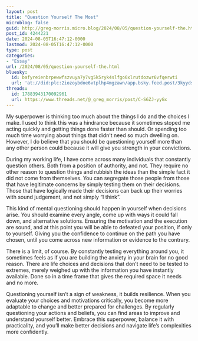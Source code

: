 ```yaml
---
layout: post
title: "Question Yourself The Most"
microblog: false
guid: http://greg-morris.micro.blog/2024/08/05/question-yourself-the.html
post_id: 4244221
date: 2024-08-05T16:47:12-0000
lastmod: 2024-08-05T16:47:12-0000
type: post
categories:
- "Essay"
url: /2024/08/05/question-yourself-the.html
bluesky:
  id: bafyreienbrpewwfszvuya7y7vg5k5ryk4slfgo6xlrutdozwr6vfqerwti
  url: 'at://did:plc:2iozoybdoe6vtplhp4mgzawn/app.bsky.feed.post/3kyydslpskb2f'
threads:
  id: 17883943170092961
  url: https://www.threads.net/@_greg_morris/post/C-S6ZJ-yyGx
---
```

My superpower is thinking too much about the things I do and the choices I make. I used to think this was a hindrance because it sometimes stoped me acting quickly and getting things done faster than should. Or spending too much time worrying about things that didn’t need so much dwelling on. However, I do believe that you should be questioning yourself more than any other person could because it will give you strength in your convictions.

During my working life, I have come across many individuals that constantly question others. Both from a position of authority, and not. They require no other reason to question things and rubbish the ideas than the simple fact it did not come from themselves. You can segregate those people from those that have legitimate concerns by simply testing them on their decisions. Those that have logically made their decisions can back up their worries with sound judgement, and not simply “I think”.

This kind of mental questioning should happen in yourself when decisions arise. You should examine every angle, come up with ways it could fall down, and alternative solutions. Ensuring the motivation and the execution are sound, and at this point you will be able to defeated your position, if only to yourself. Giving you the confidence to continue on the path you have chosen, until you come across new information or evidence to the contrary.

There is a limit, of course. By constantly testing everything around you, it sometimes feels as if you are building the anxiety in your brain for no good reason. There are life choices and decisions that don’t need to be tested to extremes, merely weighed up with the information you have instantly available. Done so in a time frame that gives the required space it needs and no more. 

Questioning yourself isn’t a sign of weakness, it builds resilience. When you evaluate your choices and motivations critically, you become more adaptable to change and better prepared for challenges. By regularly questioning your actions and beliefs, you can find areas to improve and understand yourself better. Embrace this superpower, balance it with practicality, and you’ll make better decisions and navigate life’s complexities more confidently.

